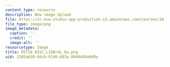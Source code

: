 ```yaml
---
content_type: resource
description: New image Upload
file: https://ol-ocw-studio-app-production.s3.amazonaws.com/courses/18-02sc-multivariable-calculus-fall-2010/3105a6300dcb9146883a8948404a0d9a_MIT18_02SC_L15Brds_6a.png
file_type: image/png
image_metadata:
  caption: ''
  credit: ''
  image-alt: ''
resourcetype: Image
title: MIT18_02SC_L15Brds_6a.png
uid: 3105a630-0dcb-9146-883a-8948404a0d9a
---
```

